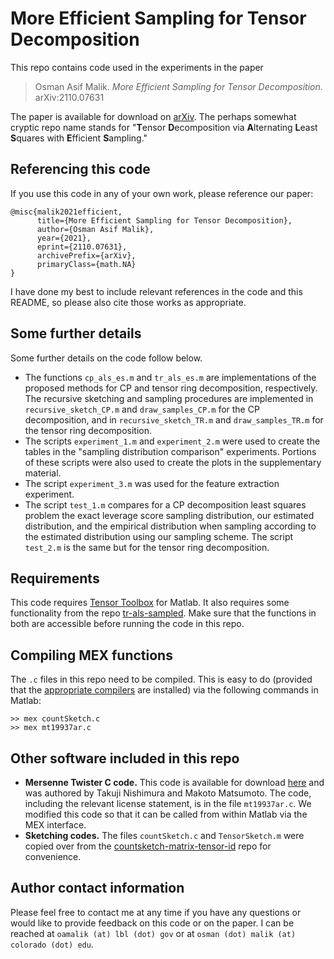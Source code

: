 # More Efficient Sampling for Tensor Decomposition

This repo contains code used in the experiments in the paper 
> Osman Asif Malik. *More Efficient Sampling for Tensor Decomposition*. arXiv:2110.07631

The paper is available for download on [arXiv](https://arxiv.org/abs/2110.07631).
The perhaps somewhat cryptic repo name stands for "**T**ensor **D**ecomposition via **A**lternating **L**east **S**quares with **E**fficient **S**ampling."

## Referencing this code

If you use this code in any of your own work, please reference our paper:

```
@misc{malik2021efficient,
      title={More Efficient Sampling for Tensor Decomposition}, 
      author={Osman Asif Malik},
      year={2021},
      eprint={2110.07631},
      archivePrefix={arXiv},
      primaryClass={math.NA}
}
```

I have done my best to include relevant references in the code and this README, so please also cite those works as appropriate.

## Some further details

Some further details on the code follow below.

- The functions `cp_als_es.m` and `tr_als_es.m` are implementations of the proposed methods for CP and tensor ring decomposition, respectively. 
The recursive sketching and sampling procedures are implemented in `recursive_sketch_CP.m` and `draw_samples_CP.m` for the CP decomposition, and in `recursive_sketch_TR.m` and `draw_samples_TR.m` for the tensor ring decomposition.
- The scripts `experiment_1.m` and `experiment_2.m` were used to create the tables in the "sampling distribution comparison" experiments.
Portions of these scripts were also used to create the plots in the supplementary material.
- The script `experiment_3.m` was used for the feature extraction experiment.
- The script `test_1.m` compares for a CP decomposition least squares problem the exact leverage score sampling distribution, our estimated distribution, and the empirical distribution when sampling according to the estimated distribution using our sampling scheme.
The script `test_2.m` is the same but for the tensor ring decomposition.

## Requirements

This code requires [Tensor Toolbox](https://gitlab.com/tensors/tensor_toolbox) for Matlab. 
It also requires some functionality from the repo [tr-als-sampled](https://github.com/OsmanMalik/tr-als-sampled). 
Make sure that the functions in both are accessible before running the code in this repo.

## Compiling MEX functions

The `.c` files in this repo need to be compiled. 
This is easy to do (provided that the [appropriate compilers](https://www.mathworks.com/help/matlab/matlab_external/choose-c-or-c-compilers.html) are installed) via the following commands in Matlab:
```
>> mex countSketch.c
>> mex mt19937ar.c
``` 

## Other software included in this repo

- **Mersenne Twister C code.** 
This code is available for download [here](http://www.math.sci.hiroshima-u.ac.jp/m-mat/MT/MT2002/emt19937ar.html) and was authored by Takuji Nishimura and Makoto Matsumoto. 
The code, including the relevant license statement, is in the file `mt19937ar.c`. 
We modified this code so that it can be called from within Matlab via the MEX interface. 
- **Sketching codes.**
The files `countSketch.c` and `TensorSketch.m` were copied over from the [countsketch-matrix-tensor-id](https://github.com/OsmanMalik/countsketch-matrix-tensor-id) repo for convenience.


## Author contact information

Please feel free to contact me at any time if you have any questions or would like to provide feedback on this code or on the paper. I can be reached at `oamalik (at) lbl (dot) gov` or at `osman (dot) malik (at) colorado (dot) edu`. 

